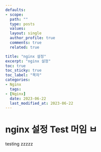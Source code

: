 ```yaml
---
defaults:
- scope:
  path: ""
  type: posts
  values:
  layout: single
  author_profile: true
  comments: true
  related: true

title: "nginx 설정"
excerpt: "nginx 설정"
toc: true
toc_sticky: true
toc_label: "목차"
categories:
- Nginx
  tags:
- [Nginx]
  date: 2023-06-22
  last_modified_at: 2023-06-22
---
```

# nginx 설정 Test 머임 ㅂ

testing
zzzzz